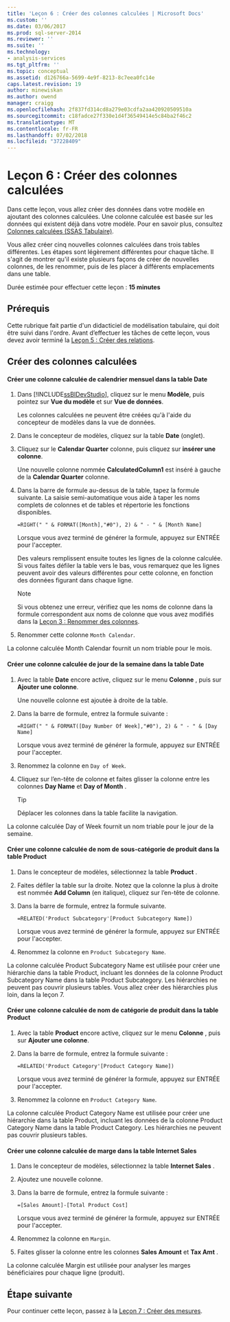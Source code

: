 ```yaml
---
title: 'Leçon 6 : Créer des colonnes calculées | Microsoft Docs'
ms.custom: ''
ms.date: 03/06/2017
ms.prod: sql-server-2014
ms.reviewer: ''
ms.suite: ''
ms.technology:
- analysis-services
ms.tgt_pltfrm: ''
ms.topic: conceptual
ms.assetid: d126766a-5699-4e9f-8213-8c7eea0fc14e
caps.latest.revision: 19
author: minewiskan
ms.author: owend
manager: craigg
ms.openlocfilehash: 2f837fd314cd8a279e03cdfa2aa420920509510a
ms.sourcegitcommit: c18fadce27f330e1d4f36549414e5c84ba2f46c2
ms.translationtype: MT
ms.contentlocale: fr-FR
ms.lasthandoff: 07/02/2018
ms.locfileid: "37228409"
---
```

# <a name="lesson-6-create-calculated-columns"></a>Leçon 6 : Créer des colonnes calculées
  Dans cette leçon, vous allez créer des données dans votre modèle en ajoutant des colonnes calculées. Une colonne calculée est basée sur les données qui existent déjà dans votre modèle. Pour en savoir plus, consultez [Colonnes calculées &#40;SSAS Tabulaire&#41;](tabular-models/ssas-calculated-columns.md).  
  
 Vous allez créer cinq nouvelles colonnes calculées dans trois tables différentes. Les étapes sont légèrement différentes pour chaque tâche. Il s'agit de montrer qu'il existe plusieurs façons de créer de nouvelles colonnes, de les renommer, puis de les placer à différents emplacements dans une table.  
  
 Durée estimée pour effectuer cette leçon : **15 minutes**  
  
## <a name="prerequisites"></a>Prérequis  
 Cette rubrique fait partie d'un didacticiel de modélisation tabulaire, qui doit être suivi dans l'ordre. Avant d’effectuer les tâches de cette leçon, vous devez avoir terminé la [Leçon 5 : Créer des relations](lesson-4-create-relationships.md).  
  
## <a name="create-calculated-columns"></a>Créer des colonnes calculées  
  
#### <a name="create-a-month-calendar-calculated-column-in-the-date-table"></a>Créer une colonne calculée de calendrier mensuel dans la table Date  
  
1.  Dans [!INCLUDE[ssBIDevStudio](../includes/ssbidevstudio-md.md)], cliquez sur le menu **Modèle**, puis pointez sur **Vue du modèle** et sur **Vue de données**.  
  
     Les colonnes calculées ne peuvent être créées qu'à l'aide du concepteur de modèles dans la vue de données.  
  
2.  Dans le concepteur de modèles, cliquez sur la table **Date** (onglet).  
  
3.  Cliquez sur le **Calendar Quarter** colonne, puis cliquez sur **insérer une colonne**.  
  
     Une nouvelle colonne nommée **CalculatedColumn1** est inséré à gauche de la **Calendar Quarter** colonne.  
  
4.  Dans la barre de formule au-dessus de la table, tapez la formule suivante. La saisie semi-automatique vous aide à taper les noms complets de colonnes et de tables et répertorie les fonctions disponibles.  
  
     `=RIGHT(" " & FORMAT([Month],"#0"), 2) & " - " & [Month Name]`  
  
     Lorsque vous avez terminé de générer la formule, appuyez sur ENTRÉE pour l'accepter.  
  
     Des valeurs remplissent ensuite toutes les lignes de la colonne calculée. Si vous faites défiler la table vers le bas, vous remarquez que les lignes peuvent avoir des valeurs différentes pour cette colonne, en fonction des données figurant dans chaque ligne.  
  
    > [!NOTE]  
    >  Si vous obtenez une erreur, vérifiez que les noms de colonne dans la formule correspondent aux noms de colonne que vous avez modifiés dans la [Leçon 3 : Renommer des colonnes](rename-columns.md).  
  
5.  Renommer cette colonne `Month Calendar`.  
  
 La colonne calculée Month Calendar fournit un nom triable pour le mois.  
  
#### <a name="create-a-day-of-week-calculated-column-in-the-date-table"></a>Créer une colonne calculée de jour de la semaine dans la table Date  
  
1.  Avec la table **Date** encore active, cliquez sur le menu **Colonne** , puis sur **Ajouter une colonne**.  
  
     Une nouvelle colonne est ajoutée à droite de la table.  
  
2.  Dans la barre de formule, entrez la formule suivante :  
  
     `=RIGHT(" " & FORMAT([Day Number Of Week],"#0"), 2) & " - " & [Day Name]`  
  
     Lorsque vous avez terminé de générer la formule, appuyez sur ENTRÉE pour l'accepter.  
  
3.  Renommez la colonne en `Day of Week`.  
  
4.  Cliquez sur l’en-tête de colonne et faites glisser la colonne entre les colonnes **Day Name** et **Day of Month** .  
  
    > [!TIP]  
    >  Déplacer les colonnes dans la table facilite la navigation.  
  
 La colonne calculée Day of Week fournit un nom triable pour le jour de la semaine.  
  
#### <a name="create-a-product-subcategory-name-calculated-column-in-the-product-table"></a>Créer une colonne calculée de nom de sous-catégorie de produit dans la table Product  
  
1.  Dans le concepteur de modèles, sélectionnez la table **Product** .  
  
2.  Faites défiler la table sur la droite. Notez que la colonne la plus à droite est nommée **Add Column** (en italique), cliquez sur l’en-tête de colonne.  
  
3.  Dans la barre de formule, entrez la formule suivante.  
  
     `=RELATED('Product Subcategory'[Product Subcategory Name])`  
  
     Lorsque vous avez terminé de générer la formule, appuyez sur ENTRÉE pour l'accepter.  
  
4.  Renommez la colonne en `Product Subcategory Name`.  
  
 La colonne calculée Product Subcategory Name est utilisée pour créer une hiérarchie dans la table Product, incluant les données de la colonne Product Subcategory Name dans la table Product Subcategory. Les hiérarchies ne peuvent pas couvrir plusieurs tables. Vous allez créer des hiérarchies plus loin, dans la leçon 7.  
  
#### <a name="create-a-product-category-name-calculated-column-in-the-product-table"></a>Créer une colonne calculée de nom de catégorie de produit dans la table Product  
  
1.  Avec la table **Product** encore active, cliquez sur le menu **Colonne** , puis sur **Ajouter une colonne**.  
  
2.  Dans la barre de formule, entrez la formule suivante :  
  
     `=RELATED('Product Category'[Product Category Name])`  
  
     Lorsque vous avez terminé de générer la formule, appuyez sur ENTRÉE pour l'accepter.  
  
3.  Renommez la colonne en `Product Category Name`.  
  
 La colonne calculée Product Category Name est utilisée pour créer une hiérarchie dans la table Product, incluant les données de la colonne Product Category Name dans la table Product Category. Les hiérarchies ne peuvent pas couvrir plusieurs tables.  
  
#### <a name="create-a-margin-calculated-column-in-the-internet-sales-table"></a>Créer une colonne calculée de marge dans la table Internet Sales  
  
1.  Dans le concepteur de modèles, sélectionnez la table **Internet Sales** .  
  
2.  Ajoutez une nouvelle colonne.  
  
3.  Dans la barre de formule, entrez la formule suivante :  
  
     `=[Sales Amount]-[Total Product Cost]`  
  
     Lorsque vous avez terminé de générer la formule, appuyez sur ENTRÉE pour l'accepter.  
  
4.  Renommez la colonne en `Margin`.  
  
5.  Faites glisser la colonne entre les colonnes **Sales Amount** et **Tax Amt** .  
  
 La colonne calculée Margin est utilisée pour analyser les marges bénéficiaires pour chaque ligne (produit).  
  
## <a name="next-step"></a>Étape suivante  
 Pour continuer cette leçon, passez à la [Leçon 7 : Créer des mesures](lesson-6-create-measures.md).  
  
  
